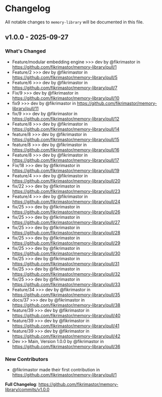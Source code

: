 # Changelog

All notable changes to `memory-library` will be documented in this file.

## v1.0.0 - 2025-09-27

### What's Changed

* Feature/modular embedding engine >>> dev by @fikrimastor in https://github.com/fikrimastor/memory-library/pull/1
* Feature/2 >>> dev by @fikrimastor in https://github.com/fikrimastor/memory-library/pull/5
* Feature/6 >>> dev by @fikrimastor in https://github.com/fikrimastor/memory-library/pull/7
* Fix/9 >>> dev by @fikrimastor in https://github.com/fikrimastor/memory-library/pull/10
* fix9 >>> dev by @fikrimastor in https://github.com/fikrimastor/memory-library/pull/11
* fix/9 >>> dev by @fikrimastor in https://github.com/fikrimastor/memory-library/pull/12
* Feature/8 >>> dev by @fikrimastor in https://github.com/fikrimastor/memory-library/pull/14
* feature/8 >>> dev by @fikrimastor in https://github.com/fikrimastor/memory-library/pull/15
* feature/8 >>> dev by @fikrimastor in https://github.com/fikrimastor/memory-library/pull/16
* Feature/8 >>> dev by @fikrimastor in https://github.com/fikrimastor/memory-library/pull/17
* Fix/18 >>> dev by @fikrimastor in https://github.com/fikrimastor/memory-library/pull/19
* Feature/4 >>> dev by @fikrimastor in https://github.com/fikrimastor/memory-library/pull/20
* fix/22 >>> dev by @fikrimastor in https://github.com/fikrimastor/memory-library/pull/23
* Feature/4 >>> dev by @fikrimastor in https://github.com/fikrimastor/memory-library/pull/24
* fix/25 >>> dev by @fikrimastor in https://github.com/fikrimastor/memory-library/pull/26
* fix/25 >>> dev by @fikrimastor in https://github.com/fikrimastor/memory-library/pull/27
* fix/25 >>> dev by @fikrimastor in https://github.com/fikrimastor/memory-library/pull/28
* fix/25 >>> dev by @fikrimastor in https://github.com/fikrimastor/memory-library/pull/29
* fix/25 >>> dev by @fikrimastor in https://github.com/fikrimastor/memory-library/pull/30
* fix/25 >>> dev by @fikrimastor in https://github.com/fikrimastor/memory-library/pull/31
* fix/25 >>> dev by @fikrimastor in https://github.com/fikrimastor/memory-library/pull/32
* fix/25 >>> dev by @fikrimastor in https://github.com/fikrimastor/memory-library/pull/33
* Feature/34 >>> dev by @fikrimastor in https://github.com/fikrimastor/memory-library/pull/35
* docs/37 >>> dev by @fikrimastor in https://github.com/fikrimastor/memory-library/pull/38
* feature/39 >>> dev by @fikrimastor in https://github.com/fikrimastor/memory-library/pull/40
* feature/39 >>> dev by @fikrimastor in https://github.com/fikrimastor/memory-library/pull/41
* feature/39 >>> dev by @fikrimastor in https://github.com/fikrimastor/memory-library/pull/42
* Dev >> Main, Version 1.0.0 by @fikrimastor in https://github.com/fikrimastor/memory-library/pull/36

### New Contributors

* @fikrimastor made their first contribution in https://github.com/fikrimastor/memory-library/pull/1

**Full Changelog**: https://github.com/fikrimastor/memory-library/commits/v1.0.0
